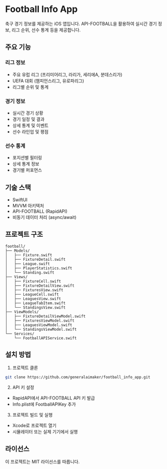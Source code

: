 # Football Info App

축구 경기 정보를 제공하는 iOS 앱입니다. API-FOOTBALL을 활용하여 실시간 경기 정보, 리그 순위, 선수 통계 등을 제공합니다.

## 주요 기능

### 리그 정보
- 주요 유럽 리그 (프리미어리그, 라리가, 세리에A, 분데스리가)
- UEFA 대회 (챔피언스리그, 유로파리그)
- 리그별 순위 및 통계

### 경기 정보
- 실시간 경기 상황
- 경기 일정 및 결과
- 상세 통계 및 이벤트
- 선수 라인업 및 평점

### 선수 통계
- 포지션별 필터링
- 상세 통계 정보
- 경기별 퍼포먼스

## 기술 스택

- SwiftUI
- MVVM 아키텍처
- API-FOOTBALL (RapidAPI)
- 비동기 데이터 처리 (async/await)

## 프로젝트 구조

```
football/
├── Models/
│   ├── Fixture.swift
│   ├── FixtureDetail.swift
│   ├── League.swift
│   ├── PlayerStatistics.swift
│   └── Standing.swift
├── Views/
│   ├── FixtureCell.swift
│   ├── FixtureDetailView.swift
│   ├── FixturesView.swift
│   ├── LeagueCell.swift
│   ├── LeaguesView.swift
│   ├── LeagueTabItem.swift
│   └── StandingsView.swift
├── ViewModels/
│   ├── FixtureDetailViewModel.swift
│   ├── FixturesViewModel.swift
│   ├── LeaguesViewModel.swift
│   └── StandingsViewModel.swift
└── Services/
    └── FootballAPIService.swift
```

## 설치 방법

1. 프로젝트 클론
```bash
git clone https://github.com/generalaimaker/football_info_app.git
```

2. API 키 설정
- RapidAPI에서 API-FOOTBALL API 키 발급
- Info.plist에 FootballAPIKey 추가

3. 프로젝트 빌드 및 실행
- Xcode로 프로젝트 열기
- 시뮬레이터 또는 실제 기기에서 실행

## 라이선스

이 프로젝트는 MIT 라이선스를 따릅니다.